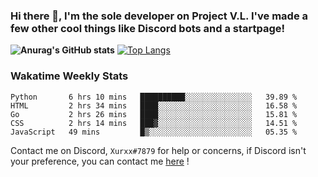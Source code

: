 ### Hi there 👋, I'm the sole developer on Project V.L. I've made a few other cool things like Discord bots and a startpage!
**![Anurag's GitHub stats](https://github-readme-stats.vercel.app/api?username=5late&count_private=true&show_icons=true&theme=tokyonight)**
[![Top Langs](https://github-readme-stats.vercel.app/api/top-langs/?username=5late&theme=ayu-mirage)](https://github.com/anuraghazra/github-readme-stats)

### Wakatime Weekly Stats

<!--START_SECTION:waka-->
```text
Python       6 hrs 10 mins   ██████████░░░░░░░░░░░░░░░   39.89 % 
HTML         2 hrs 34 mins   ████░░░░░░░░░░░░░░░░░░░░░   16.58 % 
Go           2 hrs 26 mins   ████░░░░░░░░░░░░░░░░░░░░░   15.81 % 
CSS          2 hrs 14 mins   ███▓░░░░░░░░░░░░░░░░░░░░░   14.51 % 
JavaScript   49 mins         █▒░░░░░░░░░░░░░░░░░░░░░░░   05.35 % 
```
<!--END_SECTION:waka-->

Contact me on Discord, ``Xurxx#7879`` for help or concerns, if Discord isn't your preference, you can contact me [here](https://github.com/5late/5late/issues) !
